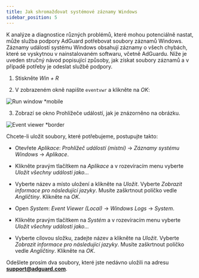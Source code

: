 ```yaml
---
title: Jak shromažďovat systémové záznamy Windows
sidebar_position: 5
---
```


K analýze a diagnostice různých problémů, které mohou potenciálně nastat, může služba podpory AdGuard potřebovat soubory záznamů Windows. Záznamy událostí systému Windows obsahují záznamy o všech chybách, které se vyskytnou v nainstalovaném softwaru, včetně AdGuardu. Níže je uveden stručný návod popisující způsoby, jak získat soubory záznamů a v případě potřeby je odeslat službě podpory.

1. Stiskněte *Win + R*

2. V zobrazeném okně napište `eventvwr` a klikněte na *OK*:

![Run window *mobile](https://cdn.adtidy.org/public/Adguard/kb/newscreenshots/En/eng_event_logs_1.png)

3. Zobrazí se okno Prohlížeče událostí, jak je znázorněno na obrázku.

![Event viewer *border](https://cdn.adtidy.org/public/Adguard/kb/newscreenshots/En/eng_event_logs_2.png)

Chcete-li uložit soubory, které potřebujeme, postupujte takto:

- Otevřete *Aplikace*: *Prohlížeč událostí (místní)* → *Záznamy systému Windows* → *Aplikace*.

- Klikněte pravým tlačítkem na *Aplikace* a v rozevíracím menu vyberte *Uložit všechny události jako...*

- Vyberte název a místo uložení a klikněte na *Uložit*. Vyberte *Zobrazit informace pro následující jazyky*. Musíte zaškrtnout políčko vedle *Angličtiny*. Klikněte na *OK*.

- Open *System*: *Event Viewer (Local)* → *Windows Logs* → *System*.

- Klikněte pravým tlačítkem na *Systém* a v rozevíracím menu vyberte *Uložit všechny události jako...*

- Vyberte cílovou složku, zadejte název a klikněte na *Uložit*. Vyberte *Zobrazit informace pro následující jazyky*. Musíte zaškrtnout políčko vedle *Angličtiny*. Klikněte na *OK*.

Odešlete prosím dva soubory, které jste nedávno uložili na adresu **support@adguard.com**.

